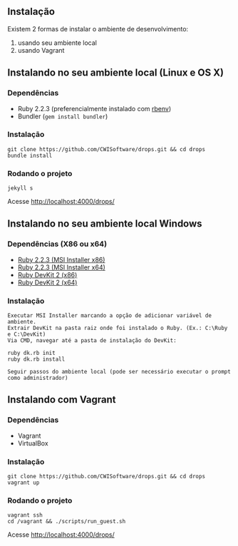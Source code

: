 Instalação
----------

Existem 2 formas de instalar o ambiente de desenvolvimento:

1. usando seu ambiente local
1. usando Vagrant 


## Instalando no seu ambiente local (Linux e OS X)

### Dependências

- Ruby 2.2.3 (preferencialmente instalado com [rbenv](https://github.com/rbenv/rbenv))
- Bundler (`gem install bundler`)

### Instalação

```
git clone https://github.com/CWISoftware/drops.git && cd drops
bundle install
```

### Rodando o projeto

```
jekyll s
```

Acesse [http://localhost:4000/drops/](http://localhost:4000/drops/)

## Instalando no seu ambiente local Windows

### Dependências (X86 ou x64)

- [Ruby 2.2.3 (MSI Installer x86)](http://dl.bintray.com/oneclick/rubyinstaller/rubyinstaller-2.2.3.exe)
- [Ruby 2.2.3 (MSI Installer x64)](http://dl.bintray.com/oneclick/rubyinstaller/rubyinstaller-2.2.3-x64.exe)
- [Ruby DevKit 2 (x86)](http://dl.bintray.com/oneclick/rubyinstaller/DevKit-mingw64-32-4.7.2-20130224-1151-sfx.exe)
- [Ruby DevKit 2 (x64)](http://dl.bintray.com/oneclick/rubyinstaller/DevKit-mingw64-64-4.7.2-20130224-1432-sfx.exe)

### Instalação

```
Executar MSI Installer marcando a opção de adicionar variável de ambiente.
Extrair DevKit na pasta raiz onde foi instalado o Ruby. (Ex.: C:\Ruby e C:\DevKit)
Via CMD, navegar até a pasta de instalação do DevKit:

ruby dk.rb init
ruby dk.rb install

Seguir passos do ambiente local (pode ser necessário executar o prompt como administrador)

```

## Instalando com Vagrant

### Dependências

- Vagrant
- VirtualBox

### Instalação

```
git clone https://github.com/CWISoftware/drops.git && cd drops
vagrant up
```

### Rodando o projeto

```
vagrant ssh
cd /vagrant && ./scripts/run_guest.sh
```

Acesse [http://localhost:4000/drops/](http://localhost:4000/drops/)
